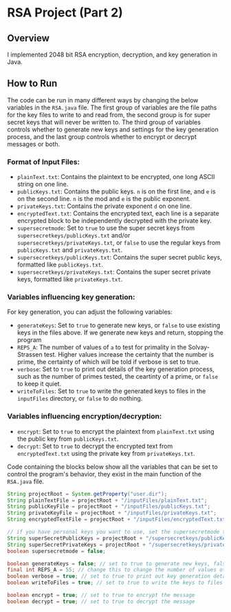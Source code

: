 # RSA Project (Part 2)

## Overview
I implemented 2048 bit RSA encryption, decryption, and key generation in Java. 

## How to Run

The code can be run in many different ways by changing the below variables in the `RSA.java` file. The first group of variables are the file paths for the key files to write to and read from, the second group is for super secret keys that will never be written to. The third group of variables controls whether to generate new keys and settings for the key generation process, and the last group controls whether to encrypt or decrypt messages or both.

### Format of Input Files:
- `plainText.txt`: Contains the plaintext to be encrypted, one long ASCII string on one line.
- `publicKeys.txt`: Contains the public keys. `n` is on the first line, and `e` is on the second line. `n` is the mod and `e` is the public exponent.
- `privateKeys.txt`: Contains the private exponent `d` on one line.
- `encryptedText.txt`: Contains the encrypted text, each line is a separate encrypted block to be independently decrypted with the private key.
- `supersecretmode`: Set to `true` to use the super secret keys from `supersecretkeys/publicKeys.txt` and/or `supersecretkeys/privateKeys.txt`, or `false` to use the regular keys from `publicKeys.txt` and `privateKeys.txt`.
- `supersecretkeys/publicKeys.txt`: Contains the super secret public keys, formatted like `publicKeys.txt`.
- `supersecretkeys/privateKeys.txt`: Contains the super secret private keys, formatted like `privateKeys.txt`.

### Variables influencing key generation:

For key generation, you can adjust the following variables:
- `generateKeys`: Set to `true` to generate new keys, or `false` to use existing keys in the files above. If we generate new keys and return, stopping the program
- `REPS_A`: The number of values of `a` to test for primality in the Solvay-Strassen test. Higher values increase the certainty that the number is prime, the certainty of which will be told if verbose is set to true.
- `verbose`: Set to `true` to print out details of the key generation process, such as the number of primes tested, the ceartinty of a prime, or `false` to keep it quiet.
- `writeToFiles`: Set to `true` to write the generated keys to files in the `inputFiles` directory, or `false` to do nothing.

### Variables influencing encryption/decryption:
- `encrypt`: Set to `true` to encrypt the plaintext from `plainText.txt` using the public key from `publicKeys.txt`.
- `decrypt`: Set to `true` to decrypt the encrypted text from `encryptedText.txt` using the private key from `privateKeys.txt`.

Code containing the blocks below show all the variables that can be set to control the program's behavior, they exist in the main function of the `RSA.java` file. 

```java
String projectRoot = System.getProperty("user.dir");
String plainTextFile = projectRoot + "/inputFiles/plainText.txt";
String publicKeyFile = projectRoot + "/inputFiles/publicKeys.txt";
String privateKeyFile = projectRoot + "/inputFiles/privateKeys.txt";
String encryptedTextFile = projectRoot + "/inputFiles/encryptedText.txt";

// if you have personal keys you want to use, set the supersecretmode to true and put them in a supersecretkeys directory
String superSecretPublicKeys = projectRoot + "/supersecretkeys/publicKeys.txt";
String superSecretPrivateKeys = projectRoot + "/supersecretkeys/privateKeys.txt";
boolean supersecretmode = false; 

boolean generateKeys = false; // set to true to generate new keys, false to use existing keys
final int REPS_A = 55; // change this to change the number of values of a we test in SS. higher number means more certain prime.
boolean verbose = true; // set to true to print out key generation details, such as amount of primes tested, false to keep it quiet
boolean writeToFiles = true; // set to true to write the keys to files (in the inputFiles directory), false to just print them out

boolean encrypt = true; // set to true to encrypt the message
boolean decrypt = true; // set to true to decrypt the message
```